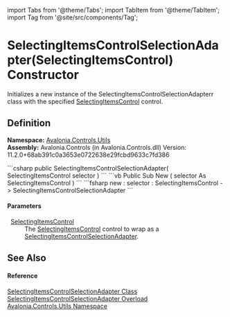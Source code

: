 import Tabs from '@theme/Tabs'; 
import TabItem from '@theme/TabItem'; 
import Tag from '@site/src/components/Tag'; 

# SelectingItemsControlSelectionAdapter(SelectingItemsControl) Constructor


Initializes a new instance of the SelectingItemsControlSelectionAdapterr class with the specified <a href="T_Avalonia_Controls_Primitives_SelectingItemsControl">SelectingItemsControl</a> control.



## Definition
**Namespace:** <a href="N_Avalonia_Controls_Utils">Avalonia.Controls.Utils</a>  
**Assembly:** Avalonia.Controls (in Avalonia.Controls.dll) Version: 11.2.0+68ab391c0a3653e0722638e29fcbd9633c7fd386

<Tabs groupId="api-code-preview">
<TabItem value="csharp" label="C#">
```csharp
public SelectingItemsControlSelectionAdapter(
	SelectingItemsControl selector
)
```
</TabItem>
<TabItem value="vb" label="VB">
```vb
Public Sub New ( 
	selector As SelectingItemsControl
)
```
</TabItem>
<TabItem value="fsharp" label="F#">
```fsharp
new : 
        selector : SelectingItemsControl -> SelectingItemsControlSelectionAdapter
```
</TabItem>
</Tabs>



#### Parameters
<dl><dt>  <a href="T_Avalonia_Controls_Primitives_SelectingItemsControl">SelectingItemsControl</a></dt><dd>The <a href="T_Avalonia_Controls_Primitives_SelectingItemsControl">SelectingItemsControl</a> control to wrap as a <a href="T_Avalonia_Controls_Utils_SelectingItemsControlSelectionAdapter">SelectingItemsControlSelectionAdapter</a>.</dd></dl>

## See Also


#### Reference
<a href="T_Avalonia_Controls_Utils_SelectingItemsControlSelectionAdapter">SelectingItemsControlSelectionAdapter Class</a>  
<a href="Overload_Avalonia_Controls_Utils_SelectingItemsControlSelectionAdapter__ctor">SelectingItemsControlSelectionAdapter Overload</a>  
<a href="N_Avalonia_Controls_Utils">Avalonia.Controls.Utils Namespace</a>  
